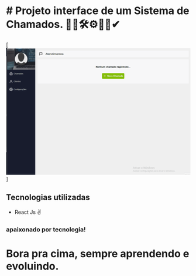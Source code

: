 # # Projeto interface de um Sistema de Chamados. 🐱‍👤🛠⚙📌🧾✔

[<img src="./src/assets/sistemaDeChamados.gif" alt="tela inicial do projeto" >]

## Tecnologias utilizadas

- React Js ✌

### apaixonado por tecnologia!

# Bora pra cima, sempre aprendendo e evoluindo.
